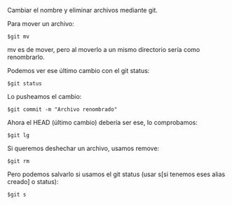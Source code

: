 Cambiar el nombre y eliminar archivos mediante git.

Para mover un archivo:
<pre><code>$git mv <filename> <newfilename></pre></code>
mv es de mover, pero al moverlo a un mismo directorio sería como renombrarlo.

Podemos ver ese último cambio con el git status:
<pre><code>$git status</pre></code>

Lo pusheamos el cambio:
<pre><code>$git commit -m "Archivo renombrado"</pre></code>

Ahora el HEAD (último cambio) debería ser ese, lo comprobamos:
<pre><code>$git lg</pre></code>

Si queremos deshechar un archivo, usamos remove:
<pre><code>$git rm <filename></pre></code>

Pero podemos salvarlo si usamos el git status (usar s[si tenemos eses alias creado] o status):
<pre><code>$git s</pre></code>

